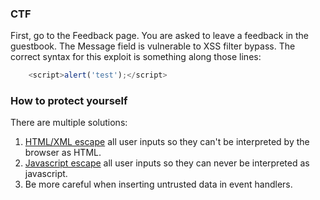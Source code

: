 ### CTF

First, go to the Feedback page. You are asked to leave a feedback in the guestbook. The Message field is vulnerable to XSS filter bypass. The correct syntax for this exploit is something along those lines:
```javascript
    <script>alert('test');</script>
```
### How to protect yourself

There are multiple solutions:
1. [HTML/XML escape](https://www.w3.org/International/questions/qa-escapes#use) all user inputs so they can't be interpreted by the browser as HTML.
2. [Javascript escape](https://github.com/OWASP/CheatSheetSeries/blob/master/cheatsheets/DOM_based_XSS_Prevention_Cheat_Sheet.md#safe-and-functionally-correct-example) all user inputs so they can never be interpreted as javascript.
3. Be more careful when inserting untrusted data in event handlers.
